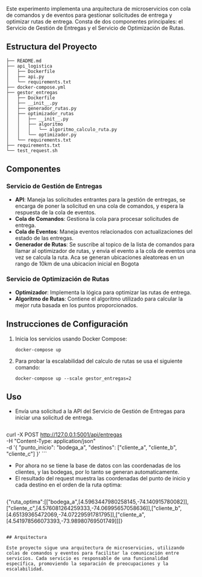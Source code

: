 Este experimento implementa una arquitectura de microservicios con cola de comandos y de eventos para gestionar solicitudes de entrega y optimizar rutas de entrega. Consta de dos componentes principales: el Servicio de Gestión de Entregas y el Servicio de Optimización de Rutas.

## Estructura del Proyecto

```
├── README.md
├── api_logistica
│   ├── Dockerfile
│   ├── api.py
│   └── requirements.txt
├── docker-compose.yml
├── gestor_entregas
│   ├── Dockerfile
│   ├── __init__.py
│   ├── generador_rutas.py
│   ├── optimizador_rutas
│   │   ├── __init__.py
│   │   ├── algoritmo
│   │   │   └── algoritmo_calculo_ruta.py
│   │   └── optimizador.py
│   └── requirements.txt
├── requirements.txt
└── test_request.sh
```

## Componentes

### Servicio de Gestión de Entregas

- **API**: Maneja las solicitudes entrantes para la gestión de entregas, se encarga de poner la solicitud en una cola de comandos, y espera la respuesta de la cola de eventos.
- **Cola de Comandos**: Gestiona la cola para procesar solicitudes de entrega.
- **Cola de Eventos**: Maneja eventos relacionados con actualizaciones del estado de las entregas.
- **Generador de Rutas**: Se suscribe al topico de la lista de comandos para llamar al optimizador de rutas, y envia el evento a la cola de eventos una vez se calcula la ruta. Aca se generan ubicaciones aleatoreas en un rango de 10km de una ubicacion inicial en Bogota

### Servicio de Optimización de Rutas

- **Optimizador**: Implementa la lógica para optimizar las rutas de entrega.
- **Algoritmo de Rutas**: Contiene el algoritmo utilizado para calcular la mejor ruta basada en los puntos proporcionados.

## Instrucciones de Configuración

1. Inicia los servicios usando Docker Compose:
   ```
   docker-compose up
   ```

2. Para probar la escalabilidad del calculo de rutas se usa el siguiente comando:
   ```
   docker-compose up --scale gestor_entregas=2
   ```

## Uso

- Envía una solicitud a la API del Servicio de Gestión de Entregas para iniciar una solicitud de entrega.
   ```
curl -X POST http://127.0.0.1:5001/api/entregas \
  -H "Content-Type: application/json" \
  -d '{
    "punto_inicio": "bodega_a",
    "destinos": ["cliente_a", "cliente_b", "cliente_c"]
  }'
     ```
- Por ahora no se tiene la base de datos con las coordenadas de los clientes, y las bodegas, por lo tanto se generan automaticamente.
- El resultado del request muestra las coordenadas del punto de inicio y cada destino en el orden de la ruta optima:
   ```
{"ruta_optima":[["bodega_a",[4.5963447980258145,-74.140915780082]],["cliente_c",[4.576081264259333,-74.06995657058636]],["cliente_b",[4.65139365472069,-74.07229591781795]],["cliente_a",[4.541978566073393,-73.98980769501749]]]}
   ```

## Arquitectura

Este proyecto sigue una arquitectura de microservicios, utilizando colas de comandos y eventos para facilitar la comunicación entre servicios. Cada servicio es responsable de una funcionalidad específica, promoviendo la separación de preocupaciones y la escalabilidad.